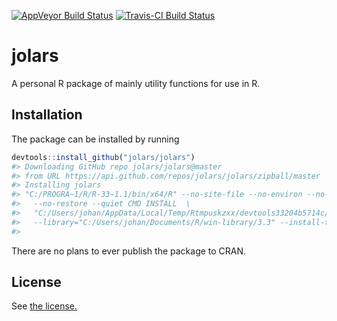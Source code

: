 
<!-- README.md is generated from README.Rmd. Please edit that file -->
[![AppVeyor Build Status](https://ci.appveyor.com/api/projects/status/github/jolars/jolars?branch=master&svg=true)](https://ci.appveyor.com/project/jolars/jolars) [![Travis-CI Build Status](https://travis-ci.org/jolars/jolars.svg?branch=master)](https://travis-ci.org/jolars/jolars)

jolars
======

A personal R package of mainly utility functions for use in R.

Installation
------------

The package can be installed by running

``` r
devtools::install_github("jolars/jolars")
#> Downloading GitHub repo jolars/jolars@master
#> from URL https://api.github.com/repos/jolars/jolars/zipball/master
#> Installing jolars
#> "C:/PROGRA~1/R/R-33~1.1/bin/x64/R" --no-site-file --no-environ --no-save  \
#>   --no-restore --quiet CMD INSTALL  \
#>   "C:/Users/johan/AppData/Local/Temp/Rtmpuskzxx/devtools33204b5714c/jolars-jolars-323a4ed"  \
#>   --library="C:/Users/johan/Documents/R/win-library/3.3" --install-tests
#> 
```

There are no plans to ever publish the package to CRAN.

License
-------

See [the license.](LICENSE.MD)
